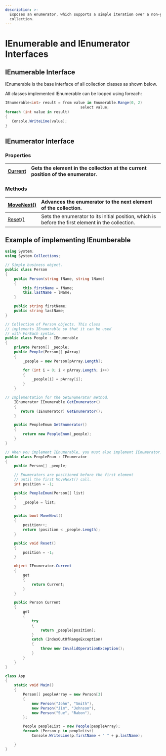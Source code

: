 ```yaml
---
description: >-
  Exposes an enumerator, which supports a simple iteration over a non-generic
  collection.
---
```


# IEnumerable and IEnumerator Interfaces

## IEnumerable Interface

IEnumerable is the base interface of all collection classes as shown below.

All classes implemented IEnumerable can be looped using foreach:

```csharp
IEnumerable<int> result = from value in Enumerable.Range(0, 2)
                                  select value;
foreach (int value in result)
{
   Console.WriteLine(value);
}
```

## IEnumerator Interface

### Properties  <a id="properties"></a>

| [Current](https://docs.microsoft.com/en-us/dotnet/api/system.collections.ienumerator.current?view=netframework-4.7.2#System_Collections_IEnumerator_Current) | Gets the element in the collection at the current position of the enumerator. |
| :--- | :--- |


### Methods  <a id="methods"></a>

| [MoveNext\(\)](https://docs.microsoft.com/en-us/dotnet/api/system.collections.ienumerator.movenext?view=netframework-4.7.2#System_Collections_IEnumerator_MoveNext) | Advances the enumerator to the next element of the collection. |
| :--- | :--- |
| [Reset\(\)](https://docs.microsoft.com/en-us/dotnet/api/system.collections.ienumerator.reset?view=netframework-4.7.2#System_Collections_IEnumerator_Reset) | Sets the enumerator to its initial position, which is before the first element in the collection. |

## Example of implementing IEnumberable

```csharp
using System;
using System.Collections;

// Simple business object.
public class Person
{
    public Person(string fName, string lName)
    {
        this.firstName = fName;
        this.lastName = lName;
    }

    public string firstName;
    public string lastName;
}

// Collection of Person objects. This class
// implements IEnumerable so that it can be used
// with ForEach syntax.
public class People : IEnumerable
{
    private Person[] _people;
    public People(Person[] pArray)
    {
        _people = new Person[pArray.Length];

        for (int i = 0; i < pArray.Length; i++)
        {
            _people[i] = pArray[i];
        }
    }

// Implementation for the GetEnumerator method.
    IEnumerator IEnumerable.GetEnumerator()
    {
       return (IEnumerator) GetEnumerator();
    }

    public PeopleEnum GetEnumerator()
    {
        return new PeopleEnum(_people);
    }
}

// When you implement IEnumerable, you must also implement IEnumerator.
public class PeopleEnum : IEnumerator
{
    public Person[] _people;

    // Enumerators are positioned before the first element
    // until the first MoveNext() call.
    int position = -1;

    public PeopleEnum(Person[] list)
    {
        _people = list;
    }

    public bool MoveNext()
    {
        position++;
        return (position < _people.Length);
    }

    public void Reset()
    {
        position = -1;
    }

    object IEnumerator.Current
    {
        get
        {
            return Current;
        }
    }

    public Person Current
    {
        get
        {
            try
            {
                return _people[position];
            }
            catch (IndexOutOfRangeException)
            {
                throw new InvalidOperationException();
            }
        }
    }
}

class App
{
    static void Main()
    {
        Person[] peopleArray = new Person[3]
        {
            new Person("John", "Smith"),
            new Person("Jim", "Johnson"),
            new Person("Sue", "Rabon"),
        };

        People peopleList = new People(peopleArray);
        foreach (Person p in peopleList)
            Console.WriteLine(p.firstName + " " + p.lastName);

    }
}
```


